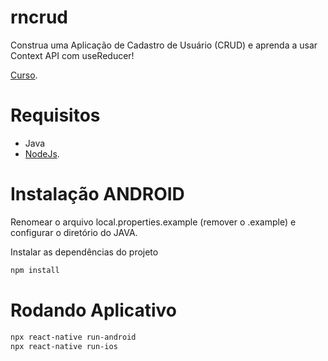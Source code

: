 # rncrud
Construa uma Aplicação de Cadastro de Usuário (CRUD) e aprenda a usar Context API com useReducer!

[Curso](https://www.udemy.com/course/react-native-com-hooks-e-context-api-cadastro-completo/).


# Requisitos
- Java
- [NodeJs](https://nodejs.org/en/).

# Instalação ANDROID
Renomear o arquivo local.properties.example (remover o .example) e configurar o diretório do JAVA.

Instalar as dependências do projeto
```sh
npm install
```


# Rodando Aplicativo
```sh
npx react-native run-android
npx react-native run-ios
```

